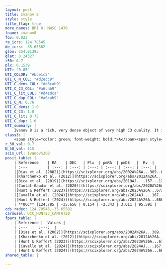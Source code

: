 ```yaml
---
layout: post
title: Ivanov 8
style: style
title_flag: true
more_names: BPI 8; MWSC 1470
fname: ivanov8
fov: 0.023
ra_icrs: 124.78545
de_icrs: -35.65582
glon: 254.01393
glat: 0.24327
r50: 0.7
plx: 0.1539
UTI: "0.85"
UTI_COLOR: "#bce1c5"
UTI_C_N_COL: "#d2ecc9"
UTI_C_dens_COL: "#a6cab9"
UTI_C_C3_COL: "#a6cab9"
UTI_C_lit_COL: "#d4edca"
UTI_C_dup_COL: "#a6cab9"
UTI_C_N: 0.76
UTI_C_dens: 1.0
UTI_C_C3: 1.0
UTI_C_lit: 0.75
UTI_C_dup: 1.0
UTI_summary: |
    Ivanov 8 is a rich, very dense object of very high C3 quality. It is well-studied in the literature.
class3: |
    <span style="color: green; font-weight: bold;">A</span><span style="color: green; font-weight: bold;">A</span>
r_50_val: 0.7
N_50_val: 115
scix_url: Ivanov%208
posit_table: |
    | Reference    | RA    | DEC   | Plx  | pmRA  | pmDE   |  Rv  |
    | :---         | :---: | :---: | :---: | :---: | :---: | :---: |
    |[Dias et al. (2002)](https://scixplorer.org/abs/2002A%26A...389..871D) | 124.792 | -35.65 | -- | -3.0 | 4.02 | -- |
    |[Kharchenko et al. (2012)](https://scixplorer.org/abs/2012A%26A...543A.156K) | 124.791 | -35.65 | -- | -3.0 | 4.02 | -- |
    |[Bica et al. (2019)](https://scixplorer.org/abs/2019AJ....157...12B) | 124.79 | -35.648 | -- | -- | -- | -- |
    |[Cantat-Gaudin et al. (2020)](https://scixplorer.org/abs/2020A%26A...640A...1C) | 124.794 | -35.658 | 0.088 | -2.375 | 3.543 | -- |
    |[Hunt & Reffert (2023)](https://scixplorer.org/abs/2023A%26A...673A.114H) | 124.788 | -35.654 | 0.182 | -2.325 | 3.617 | 80.653 |
    |[Cavallo et al. (2024)](https://scixplorer.org/abs/2024AJ....167...12C) | 124.789 | -35.629 | 0.178 | -- | -- | -- |
    |[Hunt & Reffert (2024)](https://scixplorer.org/abs/2024A%26A...686A..42H) | 124.788 | -35.654 | 0.182 | -2.325 | 3.617 | 80.653 |
    | **UCC** |124.785 | -35.656 | 0.154 | -2.343 | 3.611 | 95.591 | 
cds_radec: 124.78545,-35.65582
carousel: UCC_HUNT23_CANTAT20
fpars_table: |
    | Reference |  Values |
    | :---  |  :---:  |
    | [Dias et al. (2002)](https://scixplorer.org/abs/2002A%26A...389..871D) | `E(B-V)=1.08, Dist=3888.0, Age=9.2` |
    | [Kharchenko et al. (2012)](https://scixplorer.org/abs/2012A%26A...543A.156K) | `e_bv=0.479, distance=1194, log_age=7.8` |
    | [Hunt & Reffert (2023)](https://scixplorer.org/abs/2023A%26A...673A.114H) | `AV50=3.749, diffAV50=1.996, MOD50=13.381, logAge50=8.766` |
    | [Cavallo et al. (2024)](https://scixplorer.org/abs/2024AJ....167...12C) | `AV50=4.47, dMod50=13.65, logAge50=8.64, [Fe/H]50=-0.66` |
    | [Hunt & Reffert (2024)](https://scixplorer.org/abs/2024A%26A...686A..42H) | `MassJ=492.663` |
shared_table: |
    
---
```

